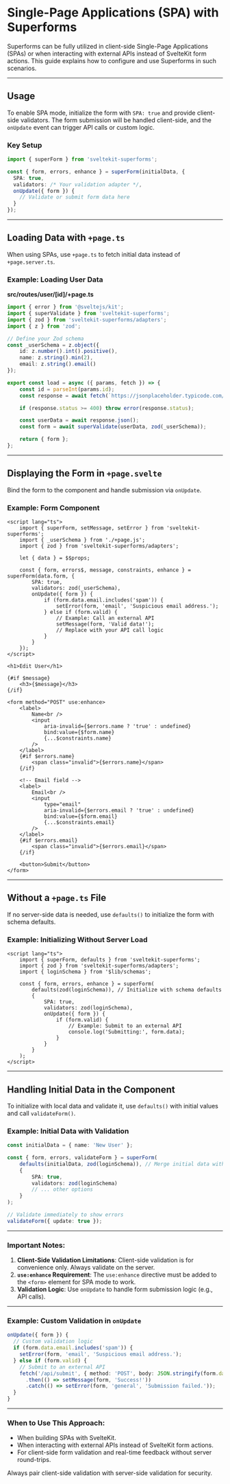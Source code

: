 # Single-Page Applications (SPA) with Superforms

Superforms can be fully utilized in client-side Single-Page Applications (SPAs) or when interacting with external APIs instead of SvelteKit form actions. This guide explains how to configure and use Superforms in such scenarios.

---

## Usage

To enable SPA mode, initialize the form with `SPA: true` and provide client-side validators. The form submission will be handled client-side, and the `onUpdate` event can trigger API calls or custom logic.

### Key Setup

```typescript
import { superForm } from 'sveltekit-superforms';

const { form, errors, enhance } = superForm(initialData, {
  SPA: true,
  validators: /* Your validation adapter */,
  onUpdate({ form }) {
    // Validate or submit form data here
  }
});
```

---

## Loading Data with `+page.ts`

When using SPAs, use `+page.ts` to fetch initial data instead of `+page.server.ts`.

### Example: Loading User Data

**src/routes/user/[id]/+page.ts**

```typescript
import { error } from '@sveltejs/kit';
import { superValidate } from 'sveltekit-superforms';
import { zod } from 'sveltekit-superforms/adapters';
import { z } from 'zod';

// Define your Zod schema
const _userSchema = z.object({
	id: z.number().int().positive(),
	name: z.string().min(2),
	email: z.string().email()
});

export const load = async ({ params, fetch }) => {
	const id = parseInt(params.id);
	const response = await fetch(`https://jsonplaceholder.typicode.com/users/${id}`);

	if (response.status >= 400) throw error(response.status);

	const userData = await response.json();
	const form = await superValidate(userData, zod(_userSchema));

	return { form };
};
```

---

## Displaying the Form in `+page.svelte`

Bind the form to the component and handle submission via `onUpdate`.

### Example: Form Component

```svelte
<script lang="ts">
	import { superForm, setMessage, setError } from 'sveltekit-superforms';
	import { _userSchema } from './+page.js';
	import { zod } from 'sveltekit-superforms/adapters';

	let { data } = $$props;

	const { form, errors$, message, constraints, enhance } = superForm(data.form, {
		SPA: true,
		validators: zod(_userSchema),
		onUpdate({ form }) {
			if (form.data.email.includes('spam')) {
				setError(form, 'email', 'Suspicious email address.');
			} else if (form.valid) {
				// Example: Call an external API
				setMessage(form, 'Valid data!');
				// Replace with your API call logic
			}
		}
	});
</script>

<h1>Edit User</h1>

{#if $message}
	<h3>{$message}</h3>
{/if}

<form method="POST" use:enhance>
	<label>
		Name<br />
		<input
			aria-invalid={$errors.name ? 'true' : undefined}
			bind:value={$form.name}
			{...$constraints.name}
		/>
	</label>
	{#if $errors.name}
		<span class="invalid">{$errors.name}</span>
	{/if}

	<!-- Email field -->
	<label>
		Email<br />
		<input
			type="email"
			aria-invalid={$errors.email ? 'true' : undefined}
			bind:value={$form.email}
			{...$constraints.email}
		/>
	</label>
	{#if $errors.email}
		<span class="invalid">{$errors.email}</span>
	{/if}

	<button>Submit</button>
</form>
```

---

## Without a `+page.ts` File

If no server-side data is needed, use `defaults()` to initialize the form with schema defaults.

### Example: Initializing Without Server Load

```svelte
<script lang="ts">
	import { superForm, defaults } from 'sveltekit-superforms';
	import { zod } from 'sveltekit-superforms/adapters';
	import { loginSchema } from '$lib/schemas';

	const { form, errors, enhance } = superForm(
		defaults(zod(loginSchema)), // Initialize with schema defaults
		{
			SPA: true,
			validators: zod(loginSchema),
			onUpdate({ form }) {
				if (form.valid) {
					// Example: Submit to an external API
					console.log('Submitting:', form.data);
				}
			}
		}
	);
</script>
```

---

## Handling Initial Data in the Component

To initialize with local data and validate it, use `defaults()` with initial values and call `validateForm()`.

### Example: Initial Data with Validation

```typescript
const initialData = { name: 'New User' };

const { form, errors, validateForm } = superForm(
	defaults(initialData, zod(loginSchema)), // Merge initial data with schema defaults
	{
		SPA: true,
		validators: zod(loginSchema)
		// ... other options
	}
);

// Validate immediately to show errors
validateForm({ update: true });
```

---

### Important Notes:

1. **Client-Side Validation Limitations**: Client-side validation is for convenience only. Always validate on the server.
2. **`use:enhance` Requirement**: The `use:enhance` directive must be added to the `<form>` element for SPA mode to work.
3. **Validation Logic**: Use `onUpdate` to handle form submission logic (e.g., API calls).

---

### Example: Custom Validation in `onUpdate`

```typescript
onUpdate({ form }) {
  // Custom validation logic
  if (form.data.email.includes('spam')) {
    setError(form, 'email', 'Suspicious email address.');
  } else if (form.valid) {
    // Submit to an external API
    fetch('/api/submit', { method: 'POST', body: JSON.stringify(form.data) })
      .then(() => setMessage(form, 'Success!'))
      .catch(() => setError(form, 'general', 'Submission failed.'));
  }
}
```

---

### When to Use This Approach:

- When building SPAs with SvelteKit.
- When interacting with external APIs instead of SvelteKit form actions.
- For client-side form validation and real-time feedback without server round-trips.

Always pair client-side validation with server-side validation for security.
